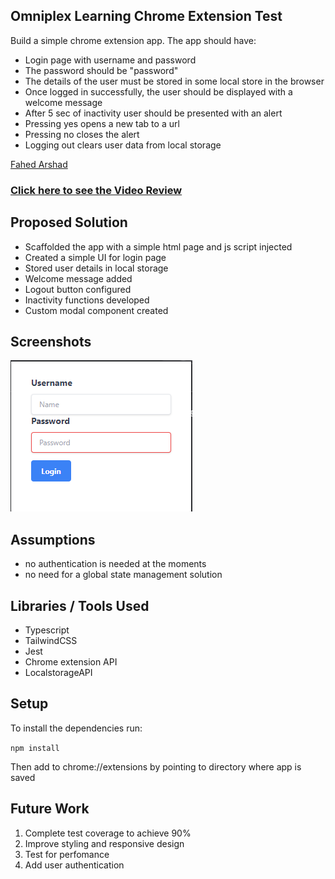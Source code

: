 ## Omniplex Learning Chrome Extension Test

Build a simple chrome extension app. The app should have:
- Login page with username and password
- The password should be "password"
- The details of the user must be stored in some local store in the browser
- Once logged in successfully, the user should be displayed with a welcome message
- After 5 sec of inactivity user should be presented with an alert
- Pressing yes opens a new tab to a url
- Pressing no closes the alert
- Logging out clears user data from local storage


[Fahed Arshad](mailto:arshad.fahed@gmail.com)

### [Click here to see the Video Review](https://www.loom.com/share/4d48e3425a794029b2106d35c6870b5c)

## Proposed Solution

- Scaffolded the app with a simple html page and js script injected
- Created a simple UI for login page
- Stored user details in local storage
- Welcome message added
- Logout button configured
- Inactivity functions developed
- Custom modal component created

## Screenshots
![alt text](./assets/app_screen.PNG)

## Assumptions

- no authentication is needed at the moments
- no need for a global state management solution

## Libraries / Tools Used

- Typescript
- TailwindCSS
- Jest
- Chrome extension API
- LocalstorageAPI

## Setup

To install the dependencies run:

`npm install`

Then add to chrome://extensions by pointing to directory where app is saved

## Future Work

1. Complete test coverage to achieve 90%
2. Improve styling and responsive design
3. Test for perfomance
4. Add user authentication